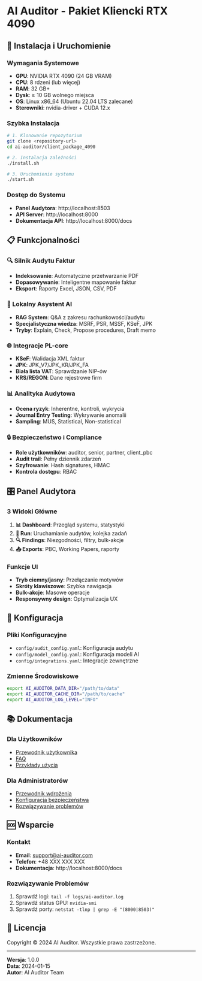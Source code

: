 # AI Auditor - Pakiet Kliencki RTX 4090

## 🚀 Instalacja i Uruchomienie

### Wymagania Systemowe
- **GPU**: NVIDIA RTX 4090 (24 GB VRAM)
- **CPU**: 8 rdzeni (lub więcej)
- **RAM**: 32 GB+
- **Dysk**: ≥ 10 GB wolnego miejsca
- **OS**: Linux x86_64 (Ubuntu 22.04 LTS zalecane)
- **Sterowniki**: nvidia-driver + CUDA 12.x

### Szybka Instalacja

```bash
# 1. Klonowanie repozytorium
git clone <repository-url>
cd ai-auditor/client_package_4090

# 2. Instalacja zależności
./install.sh

# 3. Uruchomienie systemu
./start.sh
```

### Dostęp do Systemu
- **Panel Audytora**: http://localhost:8503
- **API Server**: http://localhost:8000
- **Dokumentacja API**: http://localhost:8000/docs

## 📋 Funkcjonalności

### 🔍 Silnik Audytu Faktur
- **Indeksowanie**: Automatyczne przetwarzanie PDF
- **Dopasowywanie**: Inteligentne mapowanie faktur
- **Eksport**: Raporty Excel, JSON, CSV, PDF

### 🤖 Lokalny Asystent AI
- **RAG System**: Q&A z zakresu rachunkowości/audytu
- **Specjalistyczna wiedza**: MSRF, PSR, MSSF, KSeF, JPK
- **Tryby**: Explain, Check, Propose procedures, Draft memo

### 🌐 Integracje PL-core
- **KSeF**: Walidacja XML faktur
- **JPK**: JPK_V7/JPK_KR/JPK_FA
- **Biała lista VAT**: Sprawdzanie NIP-ów
- **KRS/REGON**: Dane rejestrowe firm

### 📊 Analityka Audytowa
- **Ocena ryzyk**: Inherentne, kontroli, wykrycia
- **Journal Entry Testing**: Wykrywanie anomalii
- **Sampling**: MUS, Statistical, Non-statistical

### 🔒 Bezpieczeństwo i Compliance
- **Role użytkowników**: auditor, senior, partner, client_pbc
- **Audit trail**: Pełny dziennik zdarzeń
- **Szyfrowanie**: Hash signatures, HMAC
- **Kontrola dostępu**: RBAC

## 🎛️ Panel Audytora

### 3 Widoki Główne
1. **📊 Dashboard**: Przegląd systemu, statystyki
2. **🏃 Run**: Uruchamianie audytów, kolejka zadań
3. **🔍 Findings**: Niezgodności, filtry, bulk-akcje
4. **📤 Exports**: PBC, Working Papers, raporty

### Funkcje UI
- **Tryb ciemny/jasny**: Przełączanie motywów
- **Skróty klawiszowe**: Szybka nawigacja
- **Bulk-akcje**: Masowe operacje
- **Responsywny design**: Optymalizacja UX

## 🔧 Konfiguracja

### Pliki Konfiguracyjne
- `config/audit_config.yaml`: Konfiguracja audytu
- `config/model_config.yaml`: Konfiguracja modeli AI
- `config/integrations.yaml`: Integracje zewnętrzne

### Zmienne Środowiskowe
```bash
export AI_AUDITOR_DATA_DIR="/path/to/data"
export AI_AUDITOR_CACHE_DIR="/path/to/cache"
export AI_AUDITOR_LOG_LEVEL="INFO"
```

## 📚 Dokumentacja

### Dla Użytkowników
- [Przewodnik użytkownika](docs/user_guide.md)
- [FAQ](docs/faq.md)
- [Przykłady użycia](docs/examples.md)

### Dla Administratorów
- [Przewodnik wdrożenia](docs/deployment_guide.md)
- [Konfiguracja bezpieczeństwa](docs/security_guide.md)
- [Rozwiązywanie problemów](docs/troubleshooting.md)

## 🆘 Wsparcie

### Kontakt
- **Email**: support@ai-auditor.com
- **Telefon**: +48 XXX XXX XXX
- **Dokumentacja**: http://localhost:8000/docs

### Rozwiązywanie Problemów
1. Sprawdź logi: `tail -f logs/ai-auditor.log`
2. Sprawdź status GPU: `nvidia-smi`
3. Sprawdź porty: `netstat -tlnp | grep -E "(8000|8503)"`

## 📄 Licencja

Copyright © 2024 AI Auditor. Wszystkie prawa zastrzeżone.

---

**Wersja**: 1.0.0  
**Data**: 2024-01-15  
**Autor**: AI Auditor Team
